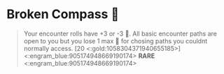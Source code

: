 #  **Broken Compass** 🧭
> Your encounter rolls have +3 or -3 🎲. All basic encounter paths are open to you but you lose 1 max 🔷 for chosing paths you couldnt normally access. [20 <:gold:1058304371940655185>]
<:engram_blue:905174948669190174> __RARE__ <:engram_blue:905174948669190174>
